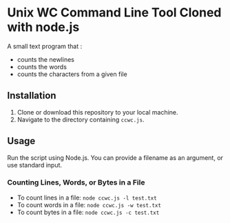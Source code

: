 # Unix WC Command Line Tool Cloned with node.js

A small text program that :

* counts the newlines
* counts the words
* counts the characters from a given file

## Installation

1. Clone or download this repository to your local machine.
2. Navigate to the directory containing `ccwc.js`.


## Usage

Run the script using Node.js. You can provide a filename as an argument, or use standard input.

### Counting Lines, Words, or Bytes in a File

* To count lines in a file:
`node ccwc.js -l test.txt `
* To count words in a file:
`node ccwc.js -w test.txt  `
* To count bytes in a file:
`node ccwc.js -c test.txt `
